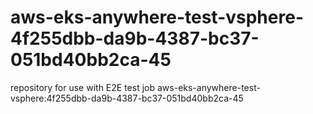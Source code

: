 # aws-eks-anywhere-test-vsphere-4f255dbb-da9b-4387-bc37-051bd40bb2ca-45
repository for use with E2E test job aws-eks-anywhere-test-vsphere:4f255dbb-da9b-4387-bc37-051bd40bb2ca-45
